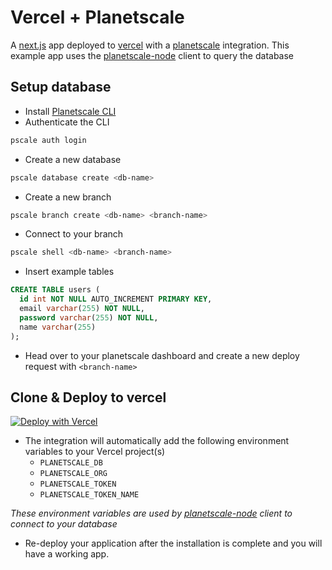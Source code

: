 
# Vercel + Planetscale
A [next.js](https://nextjs.org/) app deployed to [vercel](https://vercel.com) with a [planetscale](https://planetscale.com) integration. This example app uses the [planetscale-node](https://github.com/planetscale/planetscale-node) client to query the database

## Setup database
- Install [Planetscale CLI](https://planetscale.com/cli)
- Authenticate the CLI
```sh
pscale auth login
```
- Create a new database
```sh
pscale database create <db-name>
```
- Create a new branch
```sh
pscale branch create <db-name> <branch-name>
```
- Connect to your branch
```sh
pscale shell <db-name> <branch-name>
```
- Insert example tables
```sql
CREATE TABLE users (
  id int NOT NULL AUTO_INCREMENT PRIMARY KEY,
  email varchar(255) NOT NULL,
  password varchar(255) NOT NULL,
  name varchar(255)
);
```
- Head over to your planetscale dashboard and create a new deploy request with `<branch-name>`

## Clone & Deploy to vercel
<a href="https://vercel.com/new/git/external?repository-url=https%3A%2F%2Fgithub.com%2Fplanetscale%2Fvercel-integration-example&project-name=vercel-integration-example&repository-name=vercel-integration-example&integration-ids=oac_ni8CGiTU3oM25q1k2L6unVMp">
  <img src="https://vercel.com/button" alt="Deploy with Vercel"/>
</a>


- The integration will automatically add the following environment variables to your Vercel project(s)
  - `PLANETSCALE_DB`
  - `PLANETSCALE_ORG`
  - `PLANETSCALE_TOKEN`
  - `PLANETSCALE_TOKEN_NAME`

_These environment variables are used by [planetscale-node](https://github.com/planetscale/planetscale-node) client to connect to your database_
- Re-deploy your application after the installation is complete and you will have a working app.
